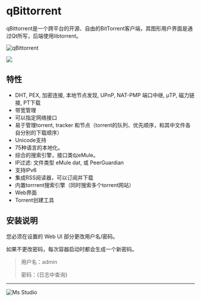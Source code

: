 # qBittorrent

qBittorrent是一个跨平台的开源、自由的BitTorrent客户端，其图形用户界面是通过Qt所写，后端使用libtorrent。

![qBittorrent](https://file.lifebus.top/imgs/qbittorrent_cover.jpg)

![](https://img.shields.io/badge/%E6%96%B0%E7%96%86%E8%90%8C%E6%A3%AE%E8%BD%AF%E4%BB%B6%E5%BC%80%E5%8F%91%E5%B7%A5%E4%BD%9C%E5%AE%A4-%E6%8F%90%E4%BE%9B%E6%8A%80%E6%9C%AF%E6%94%AF%E6%8C%81-blue)

## 特性

+ DHT, PEX, 加密连接, 本地节点发现, UPnP, NAT-PMP 端口中继, µTP, 磁力链接, PT下载
+ 带宽管理
+ 可以指定网络接口
+ 易于管理torrent, tracker 和节点（torrent的队列、优先顺序，和其中文件各自分别的下载顺序）
+ Unicode支持
+ 75种语言的本地化。
+ 综合的搜索引擎，接口类似eMule。
+ IP过滤: 文件类型 eMule dat, 或 PeerGuardian
+ 支持IPv6
+ 集成RSS阅读器，可以订阅并下载
+ 内置torrrent搜索引擎（同时搜索多个torrent网站）
+ Web界面
+ Torrent创建工具

## 安装说明

您必须在设置的 Web UI 部分更改用户名/密码。

如果不更改密码，每次容器启动时都会生成一个新密码。

> 用户名：admin
>
> 密码：{日志中查询}

---

![Ms Studio](https://file.lifebus.top/imgs/ms_blank_001.png)
